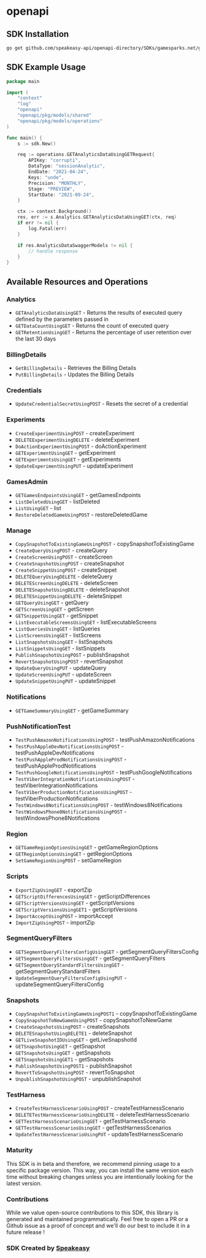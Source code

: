 # openapi

<!-- Start SDK Installation -->
## SDK Installation

```bash
go get github.com/speakeasy-api/openapi-directory/SDKs/gamesparks.net/game-details/v2/go
```
<!-- End SDK Installation -->

## SDK Example Usage
<!-- Start SDK Example Usage -->
```go
package main

import (
    "context"
    "log"
    "openapi"
    "openapi/pkg/models/shared"
    "openapi/pkg/models/operations"
)

func main() {
    s := sdk.New()

    req := operations.GETAnalyticsDataUsingGETRequest{
        APIKey: "corrupti",
        DataType: "sessionAnalytic",
        EndDate: "2021-04-24",
        Keys: "unde",
        Precision: "MONTHLY",
        Stage: "PREVIEW",
        StartDate: "2021-09-24",
    }

    ctx := context.Background()
    res, err := s.Analytics.GETAnalyticsDataUsingGET(ctx, req)
    if err != nil {
        log.Fatal(err)
    }

    if res.AnalyticsDataSwaggerModels != nil {
        // handle response
    }
}
```
<!-- End SDK Example Usage -->

<!-- Start SDK Available Operations -->
## Available Resources and Operations


### Analytics

* `GETAnalyticsDataUsingGET` - Returns the results of executed query defined by the parameters passed in
* `GETDataCountUsingGET` - Returns the count of executed query
* `GETRetentionUsingGET` - Returns the percentage of user retention over the last 30 days

### BillingDetails

* `GetBillingDetails` - Retrieves the Billing Details
* `PutBillingDetails` - Updates the Billing Details

### Credentials

* `UpdateCredentialSecretUsingPOST` - Resets the secret of a credential

### Experiments

* `CreateExperimentUsingPOST` - createExperiment
* `DELETEExperimentUsingDELETE` - deleteExperiment
* `DoActionExperimentUsingPOST` - doActionExperiment
* `GETExperimentUsingGET` - getExperiment
* `GETExperimentsUsingGET` - getExperiments
* `UpdateExperimentUsingPUT` - updateExperiment

### GamesAdmin

* `GETGamesEndpointsUsingGET` - getGamesEndpoints
* `ListDeletedUsingGET` - listDeleted
* `ListUsingGET` - list
* `RestoreDeletedGameUsingPOST` - restoreDeletedGame

### Manage

* `CopySnapshotToExistingGameUsingPOST` - copySnapshotToExistingGame
* `CreateQueryUsingPOST` - createQuery
* `CreateScreenUsingPOST` - createScreen
* `CreateSnapshotUsingPOST` - createSnapshot
* `CreateSnippetUsingPOST` - createSnippet
* `DELETEQueryUsingDELETE` - deleteQuery
* `DELETEScreenUsingDELETE` - deleteScreen
* `DELETESnapshotUsingDELETE` - deleteSnapshot
* `DELETESnippetUsingDELETE` - deleteSnippet
* `GETQueryUsingGET` - getQuery
* `GETScreenUsingGET` - getScreen
* `GETSnippetUsingGET` - getSnippet
* `ListExecutableScreensUsingGET` - listExecutableScreens
* `ListQueriesUsingGET` - listQueries
* `ListScreensUsingGET` - listScreens
* `ListSnapshotsUsingGET` - listSnapshots
* `ListSnippetsUsingGET` - listSnippets
* `PublishSnapshotUsingPOST` - publishSnapshot
* `RevertSnapshotUsingPOST` - revertSnapshot
* `UpdateQueryUsingPUT` - updateQuery
* `UpdateScreenUsingPUT` - updateScreen
* `UpdateSnippetUsingPUT` - updateSnippet

### Notifications

* `GETGameSummaryUsingGET` - getGameSummary

### PushNotificationTest

* `TestPushAmazonNotificationsUsingPOST` - testPushAmazonNotifications
* `TestPushAppleDevNotificationsUsingPOST` - testPushAppleDevNotifications
* `TestPushAppleProdNotificationsUsingPOST` - testPushAppleProdNotifications
* `TestPushGoogleNotificationsUsingPOST` - testPushGoogleNotifications
* `TestViberIntegrationNotificationsUsingPOST` - testViberIntegrationNotifications
* `TestViberProductionNotificationsUsingPOST` - testViberProductionNotifications
* `TestWindows8NotificationsUsingPOST` - testWindows8Notifications
* `TestWindowsPhone8NotificationsUsingPOST` - testWindowsPhone8Notifications

### Region

* `GETGameRegionOptionsUsingGET` - getGameRegionOptions
* `GETRegionOptionsUsingGET` - getRegionOptions
* `SetGameRegionUsingPOST` - setGameRegion

### Scripts

* `ExportZipUsingGET` - exportZip
* `GETScriptDifferencesUsingGET` - getScriptDifferences
* `GETScriptVersionsUsingGET` - getScriptVersions
* `GETScriptVersionsUsingGET1` - getScriptVersions
* `ImportAcceptUsingPOST` - importAccept
* `ImportZipUsingPOST` - importZip

### SegmentQueryFilters

* `GETSegmentQueryFiltersConfigUsingGET` - getSegmentQueryFiltersConfig
* `GETSegmentQueryFiltersUsingGET` - getSegmentQueryFilters
* `GETSegmentQueryStandardFiltersUsingGET` - getSegmentQueryStandardFilters
* `UpdateSegmentQueryFiltersConfigUsingPUT` - updateSegmentQueryFiltersConfig

### Snapshots

* `CopySnapshotToExistingGameUsingPOST1` - copySnapshotToExistingGame
* `CopySnapshotToNewGameUsingPOST` - copySnapshotToNewGame
* `CreateSnapshotsUsingPOST` - createSnapshots
* `DELETESnapshotUsingDELETE1` - deleteSnapshot
* `GETLiveSnapshotIDUsingGET` - getLiveSnapshotId
* `GETSnapshotUsingGET` - getSnapshot
* `GETSnapshotsUsingGET` - getSnapshots
* `GETSnapshotsUsingGET1` - getSnapshots
* `PublishSnapshotUsingPOST1` - publishSnapshot
* `RevertToSnapshotUsingPOST` - revertToSnapshot
* `UnpublishSnapshotUsingPOST` - unpublishSnapshot

### TestHarness

* `CreateTestHarnessScenarioUsingPOST` - createTestHarnessScenario
* `DELETETestHarnessScenarioUsingDELETE` - deleteTestHarnessScenario
* `GETTestHarnessScenarioUsingGET` - getTestHarnessScenario
* `GETTestHarnessScenariosUsingGET` - getTestHarnessScenarios
* `UpdateTestHarnessScenarioUsingPUT` - updateTestHarnessScenario
<!-- End SDK Available Operations -->

### Maturity

This SDK is in beta and therefore, we recommend pinning usage to a specific package version.
This way, you can install the same version each time without breaking changes unless you are intentionally
looking for the latest version.

### Contributions

While we value open-source contributions to this SDK, this library is generated and maintained programmatically.
Feel free to open a PR or a Github issue as a proof of concept and we'll do our best to include it in a future release !

### SDK Created by [Speakeasy](https://docs.speakeasyapi.dev/docs/using-speakeasy/client-sdks)
